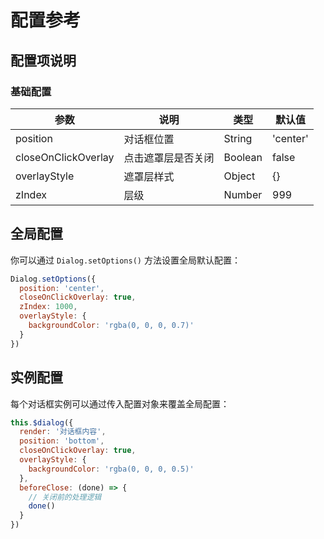 # 配置参考

## 配置项说明

### 基础配置

| 参数 | 说明 | 类型 | 默认值 |
|------|------|------|--------|
| position | 对话框位置 | String | 'center' |
| closeOnClickOverlay | 点击遮罩层是否关闭 | Boolean | false |
| overlayStyle | 遮罩层样式 | Object | {} |
| zIndex | 层级 | Number | 999 |

## 全局配置

你可以通过 `Dialog.setOptions()` 方法设置全局默认配置：

```js
Dialog.setOptions({
  position: 'center',
  closeOnClickOverlay: true,
  zIndex: 1000,
  overlayStyle: {
    backgroundColor: 'rgba(0, 0, 0, 0.7)'
  }
})
```

## 实例配置

每个对话框实例可以通过传入配置对象来覆盖全局配置：

```js
this.$dialog({
  render: '对话框内容',
  position: 'bottom',
  closeOnClickOverlay: true,
  overlayStyle: {
    backgroundColor: 'rgba(0, 0, 0, 0.5)'
  },
  beforeClose: (done) => {
    // 关闭前的处理逻辑
    done()
  }
})
```
